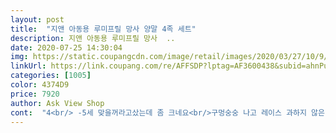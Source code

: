```yaml
---
layout: post 
title:  "지앤 아동용 루미프릴 망사 양말 4족 세트" 
description: 지앤 아동용 루미프릴 망사  ..
date: 2020-07-25 14:30:04 
img: https://static.coupangcdn.com/image/retail/images/2020/03/27/10/9/c3b6eaff-b792-4689-8770-b551831898d9.jpg 
linkUrl: https://link.coupang.com/re/AFFSDP?lptag=AF3600438&subid=ahnPublicAsk&pageKey=1396017188&itemId=2431433681&vendorItemId=70425380672&traceid=V0-113-6bc0dea7c85850d2 
categories: [1005] 
color: 4374D9 
price: 7920 
author: Ask View Shop 
cont:  "4<br/> -5세 맞을꺼라고샀는데 좀 크네요<br/>구멍숭숭 나고 레이스 과하지 않은 찾던 양말이에요 실측 14.<br/>5 정도인데 s좋네요 돌쟁이들은 크고 최소 두돌이상이 맞을것 같아요<br/>나뒀다가 내년에 신기려고요<br/>무지하게커서.<br/>.<br/> 유아양말 2호신는 아기인데도 커요.<br/>.<br/><br/>삶아봐도 줄지도 않아요, .<br/><br/>상품은 괜찮아보이는데 생각보다 크네요<br/>일단 유아는 사면안되어요.<br/>,<br/>저희아기 신발 150신는데<br/>" 
---
```

